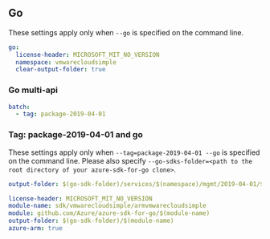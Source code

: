 ## Go

These settings apply only when `--go` is specified on the command line.

```yaml $(go)
go:
  license-header: MICROSOFT_MIT_NO_VERSION
  namespace: vmwarecloudsimple
  clear-output-folder: true
```

### Go multi-api
``` yaml $(go) && !$(track2) && $(multiapi)
batch:
  - tag: package-2019-04-01
```

### Tag: package-2019-04-01 and go

These settings apply only when `--tag=package-2019-04-01 --go` is specified on the command line.
Please also specify `--go-sdks-folder=<path to the root directory of your azure-sdk-for-go clone>`.

```yaml $(tag) == 'package-2019-04-01' && $(go)
output-folder: $(go-sdk-folder)/services/$(namespace)/mgmt/2019-04-01/$(namespace)
```

```yaml $(go) && $(track2)
license-header: MICROSOFT_MIT_NO_VERSION
module-name: sdk/vmwarecloudsimple/armvmwarecloudsimple
module: github.com/Azure/azure-sdk-for-go/$(module-name)
output-folder: $(go-sdk-folder)/$(module-name)
azure-arm: true
```

